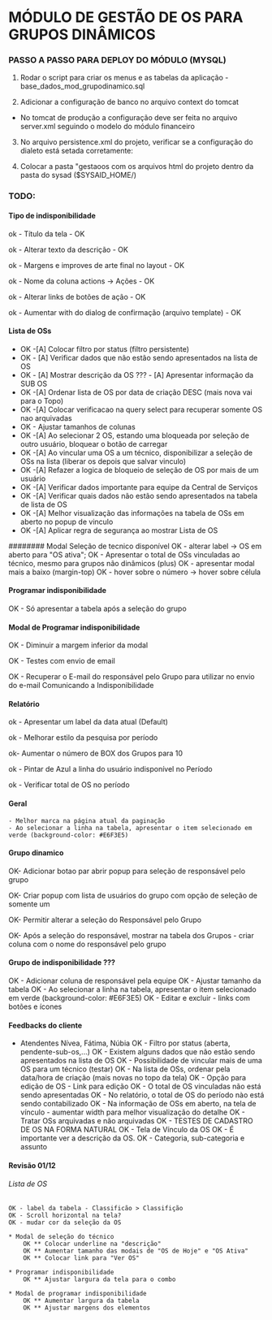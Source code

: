 # MÓDULO DE GESTÃO DE OS PARA GRUPOS DINÂMICOS 

### PASSO A PASSO PARA DEPLOY DO MÓDULO (MYSQL)

1. Rodar o script para criar os menus e as tabelas da aplicação 
-base_dados_mod_grupodinamico.sql

2. Adicionar a configuração de banco no arquivo context do tomcat 
- No tomcat de produção a configuração deve ser feita no arquivo server.xml seguindo o modelo do módulo financeiro

<!-- Configuracao do MySql --!>
  <Resource name="jdbc/sysaid" auth="Container"
    type="javax.sql.DataSource" driverClassName="com.mysql.jdbc.Driver"
    url="jdbc:mysql://localhost:3306/sysaid"
    username="root" password="rootdb" maxActive="20" maxIdle="10" maxWait="-1"/>
	
<!-- /Configuracao do MySql -->

3. No arquivo persistence.xml do projeto, verificar se a configuração do dialeto está setada corretamente:
  <property name="hibernate.dialect" value="org.hibernate.dialect.Oracle10gDialect"/>
  <property name="hibernate.default_schema" value="SYSAIDHOM"/>

4. Colocar a pasta "gestaoos com os arquivos html do projeto dentro da pasta do sysad ($SYSAID_HOME/)


### TODO:

#### Tipo de indisponibilidade
  ok - Título da tela - OK
  
  ok - Alterar texto da descrição - OK
  
  ok - Margens e improves de arte final no layout - OK
  
  ok - Nome da coluna actions -> Ações - OK
  
  ok - Alterar links de botões de ação - OK
  
  ok - Aumentar with do dialog de confirmação (arquivo template) - OK
  
  

#### Lista de OSs
  - OK -[A] Colocar filtro por status (filtro persistente)
  - OK - [A] Verificar dados que não estão sendo apresentados na lista de OS
  - OK - [A] Mostrar descrição da OS
  ??? - [A] Apresentar informação da SUB OS
  - OK -[A] Ordenar lista de OS por data de criação DESC (mais nova vai para o Topo) 
  - OK -[A] Colocar verificacao na query select para recuperar somente OS nao arquivadas
  - OK - Ajustar tamanhos de colunas
  - OK -[A] Ao selecionar 2 OS, estando uma bloqueada por seleção de outro usuário, bloquear o botão de carregar
  - OK -[A] Ao vincular uma OS a um técnico, disponibilizar a seleção de OSs na lista (liberar os depois que salvar vinculo)
  - OK -[A] Refazer a logica de bloqueio de seleção de OS por mais de um usuário 
  - OK -[A] Verificar dados importante para equipe da Central de Serviços
  - OK -[A] Verificar quais dados não estão sendo apresentados na tabela de lista de OS
  - OK -[A] Melhor visualização das informações na tabela de OSs em aberto no popup de vinculo
  - OK -[A] Aplicar regra de segurança ao mostrar Lista de OS
  

  ######## Modal Seleção de tecnico disponível
  OK - alterar label -> OS em aberto para "OS ativa";
  OK - Apresentar o total de OSs vinculadas ao técnico, mesmo para grupos não dinâmicos (plus)
  OK - apresentar modal mais a baixo (margin-top)
  OK - hover sobre o número -> hover sobre célula

#### Programar indisponibilidade
OK - Só apresentar a tabela após a seleção do grupo

#### Modal de Programar indisponibilidade
OK - Diminuir a margem inferior da modal

OK - Testes com envio de email

OK - Recuperar o E-mail do responsável pelo Grupo para utilizar no envio do e-mail Comunicando a Indisponibilidade

#### Relatório
ok - Apresentar um label da data atual (Default)

ok - Melhorar estilo da pesquisa por período

ok- Aumentar o número de BOX dos Grupos para 10

ok - Pintar de Azul a linha do usuário indisponível no Período

ok - Verificar total de OS no período


#### Geral
	- Melhor marca na página atual da paginação
	- Ao selecionar a linha na tabela, apresentar o item selecionado em verde (background-color: #E6F3E5)

#### Grupo dinamico
OK- Adicionar botao par abrir popup para seleção de responsável pelo grupo
 
OK- Criar popup com lista de usuários do grupo com opção de seleção de somente um

OK- Permitir alterar a seleção do Responsável pelo Grupo

OK- Após a seleção do responsável, mostrar na tabela dos Grupos - criar coluna com o nome do responsável pelo grupo

#### Grupo de indisponibilidade ???
OK  - Adicionar coluna de responsável pela equipe
OK - Ajustar tamanho da tabela
OK  - Ao selecionar a linha na tabela, apresentar o item selecionado em verde (background-color: #E6F3E5)
OK  - Editar e excluir - links com botões e ícones

#### Feedbacks do cliente
  - Atendentes Nívea, Fátima, Núbia
  OK - Filtro por status (aberta, pendente-sub-os,...)
  OK - Existem alguns dados que não estão sendo apresentados na lista de OS
  OK - Possibilidade de vincular mais de uma OS para um técnico (testar)
  OK - Na lista de OSs, ordenar pela data/hora de criação (mais novas no topo da tela)
  OK - Opção para edição de OS - Link para edição
  OK - O total de OS vinculadas não está sendo apresentadas
  OK - No relatório, o total de OS do período nào está sendo contabilizado
  OK - Na informação de OSs em aberto, na tela de vínculo - aumentar width para melhor visualização do detalhe
  OK - Tratar OSs arquivadas e não arquivadas
  OK - TESTES DE CADASTRO DE OS NA FORMA NATURAL
  OK - Tela de Vínculo da OS
    OK - É importante ver a descrição da OS.
    OK - Categoria, sub-categoria e assunto

	
#### Revisão 01/12

###### Lista de OS
	OK - label da tabela - Classificão > Classifição
	OK - Scroll horizontal na tela?
	OK - mudar cor da seleção da OS
	
	* Modal de seleção do técnico 
		OK ** Colocar underline na "descrição"
		OK ** Aumentar tamanho das modais de "OS de Hoje" e "OS Ativa"
		OK ** Colocar link para "Ver OS"
		
	* Programar indisponibilidade
		OK ** Ajustar largura da tela para o combo
		
	* Modal de programar indisponibilidade
		OK ** Aumentar largura da tabela
		OK ** Ajustar margens dos elementos